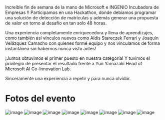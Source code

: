 Increíble fin de semana de la mano de Microsoft e INGENIO Incubadora de Empresas !! Participamos en una Hackathon, donde debíamos programar una solución de detección de matrículas y además generar una propuesta de valor en torno al desafío en tan solo 48 horas.

Una experiencia completamente enriquecedora y llena de aprendizajes, como también así vínculos nuevos como Aldis Stareczek Ferrari y Joaquín Velázquez Camacho con quienes formé equipo y nos vinculamos de forma instantánea sin habernos nunca visto antes!

¡Juntos obtuvimos el primer puesto en nuestra categoría! Y tuvimos el privilegio de presentar el resultado frente a Yun Yamazaki Head of Microsoft AI Co-Innovation Lab.

Sinceramente una experiencia a repetir y para nunca olvidar.


# Fotos del evento
![image](https://github.com/santiago-salinas/Microsoft-Hackathon/assets/48341470/4b9643ba-2f5e-44d3-a705-e6b58508d74d)
![image](https://github.com/santiago-salinas/Microsoft-Hackathon/assets/48341470/643b7a9c-40f1-4551-89cd-35010684651d)
![image](https://github.com/santiago-salinas/Microsoft-Hackathon/assets/48341470/5084324e-4430-4856-a552-71333c3ba50f)
![image](https://github.com/santiago-salinas/Microsoft-Hackathon/assets/48341470/c6eb258b-4099-4726-8899-89267f941c0c)
![image](https://github.com/santiago-salinas/Microsoft-Hackathon/assets/48341470/a52a878e-873f-45ca-b726-6937d46895ec)
![image](https://github.com/santiago-salinas/Microsoft-Hackathon/assets/48341470/477fb984-24aa-419e-bd9a-cd65bf0ce8ce)
![image](https://github.com/santiago-salinas/Microsoft-Hackathon/assets/48341470/a5fddde7-82cc-407a-bde4-ac9b548b02f5)
![image](https://github.com/santiago-salinas/Microsoft-Hackathon/assets/48341470/7163b91d-4e58-4735-8f8b-5a905cbcff96)
